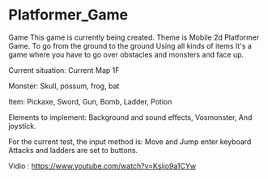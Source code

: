 # Platformer_Game
 Game
This game is currently being created.
Theme is Mobile 2d Platformer Game.
To go from the ground to the ground
Using all kinds of items
It's a game where you have to go over obstacles and monsters and face up.

Current situation: Current Map 1F

Monster: Skull, possum, frog, bat

Item: Pickaxe, Sword, Gun, Bomb, Ladder, Potion

Elements to implement:
Background and sound effects,
Vosmonster,
And joystick.

For the current test, the input method is:
Move and Jump enter keyboard
Attacks and ladders are set to buttons.

Vidio : https://www.youtube.com/watch?v=Ksijo9a1CYw
